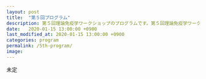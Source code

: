 ```yaml
---
layout: post
title:  "第５回プログラム"
description: 第５回理論免疫学ワークショップのプログラムです。第５回理論免疫学ワークショップの各講演の時間・講演者・講演タイトルを掲載しています。
date:   2020-01-15 13:00:00 +0900
last_modified_at: 2020-01-15 13:00:00 +0900
categories: program
permalink: /5th-program/
image:
---
```


未定
